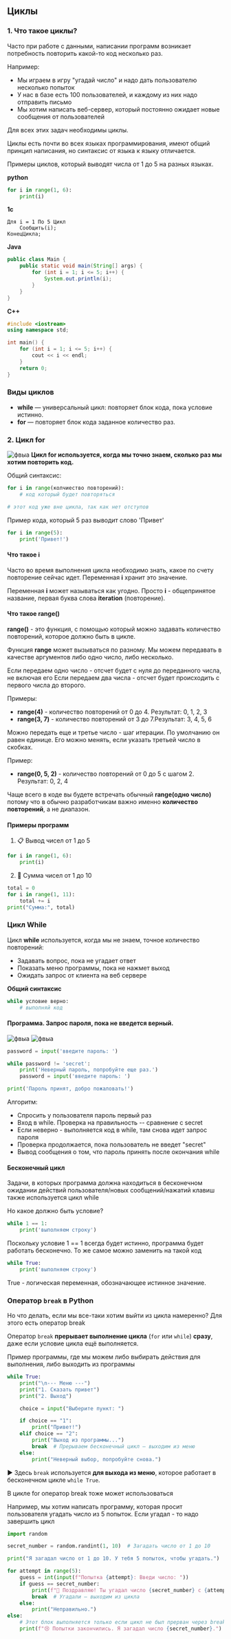 ## Циклы

### 1. Что такое циклы?

Часто при работе с данными, написании программ возникает потребность повторить какой-то код несколько раз.

Например: 
- Мы играем в игру "угадай число" и надо дать пользователю несколько попыток 
- У нас в базе есть 100 пользователей, и каждому из них надо отправить письмо
- Мы хотим написать веб-сервер, который постоянно ожидает новые сообщения от пользователей 

Для всех этих задач необходимы циклы. 

Циклы есть почти во всех языках программирования, имеют общий принцип написания, но синтаксис от языка к языку отличается. 

Примеры циклов, который выводят числа от 1 до 5 на разных языках. 

**python**
```python
for i in range(1, 6):
    print(i)
```

**1c** 
```1c
Для i = 1 По 5 Цикл
    Сообщить(i);
КонецЦикла;
```

**Java**
```java
public class Main {
    public static void main(String[] args) {
        for (int i = 1; i <= 5; i++) {
            System.out.println(i);
        }
    }
}
```

**C++** 
```cpp
#include <iostream>
using namespace std;

int main() {
    for (int i = 1; i <= 5; i++) {
        cout << i << endl;
    }
    return 0;
}
```


### Виды циклов

- **while** — универсальный цикл: повторяет блок кода, пока условие истинно. 
- **for** — повторяет блок кода заданное количество раз. 

### 2. Цикл for
![фвыа](http://images.na4u.ru/static/cicly/1.jpg)
**Цикл for используется, когда мы точно знаем, сколько раз мы хотим повторить код.**

Общий синтаксис: 

```python
for i in range(колчиество повторений):
	# код который будет повторяться

# этот код уже вне цикла, так как нет отступов
```

Пример кода, который 5 раз выводит слово 'Привет'

```python
for i in range(5):
	print('Привет!')
```

####  Что такое i 

Часто во время выполнения цикла необходимо знать, какое по счету повторение сейчас идет. Переменная **i** хранит это значение. 

Переменная **i** может называться как угодно. Просто **i** - общепринятое название, первая буква слова **iteration** (повторение). 

####  Что такое range()

**range()** - это функция, с помощью который можно задавать количество повторений, которое должно быть в цикле. 

Функция **range** может вызываться по разному. Мы можем передавать в качестве аргументов либо одно число, либо несколько. 

Если передаем одно число - отсчет будет с нуля до переданного числа, не включая его 
Если передаем два числа - отсчет будет происходить с первого числа до второго. 

Примеры: 
- **range(4)** - количество повторений от 0 до 4. Результат: 0, 1, 2, 3 
- **range(3, 7)** - количество повторений от 3 до 7.Результат: 3, 4, 5, 6

Можно передать еще и третье число - шаг итерации. По умолчанию он равен единице. Его можно менять, если указать третьей число в скобках. 

Пример: 
- **range(0, 5, 2)** - количество повторений от 0 до 5 c шагом 2. Результат: 0, 2, 4

Чаще всего в коде вы будете встречать обычный **range(одно число)** потому что в обычно разработчикам важно именно **количество повторений**, а не диапазон.

#### Примеры программ

1. 📋 Вывод чисел от 1 до 5

```python
for i in range(1, 6):
    print(i)
```

2. 🧮 Сумма чисел от 1 до 10

```python
total = 0
for i in range(1, 11):
    total += i
print("Сумма:", total)
```

### Цикл While

Цикл **while** используется, когда мы не знаем, точное количество повторений: 
- Задавать вопрос, пока не угадает ответ
- Показать меню программы, пока не нажмет выход
- Ожидать запрос от клиента на веб сервере

**Общий синтаксис**

```python
while условие верно: 
	# выполняй код
```



#### Программа. Запрос пароля, пока не введется верный.
![фвыа](http://images.na4u.ru/static/cicly/3.jpg)
![фвыа](http://images.na4u.ru/static/cicly/2.jpg)



```python
password = input('введите пароль: ')

while password != 'secret':
    print('Неверный пароль, попробуйте еще раз.')
    password = input('введите пароль: ')

print('Пароль принят, добро пожаловать!')
```


Алгоритм: 
- Спросить у пользователя пароль первый раз 
- Вход в while. Проверка на правильность -- сравнение с secret
- Если неверно - выполняется код в while, там снова идет запрос пароля
- Проверка продолжается, пока пользователь не введет "secret"
- Вывод сообщения о том, что пароль принять после окончания while

#### Бесконечный цикл 

Задачи, в которых программа должна находиться в бесконечном ожидании действий пользователя/новых сообщений/нажатий клавиш также используется цикл while 

Но какое должно быть условие?


```python
while 1 == 1:
	print('выполняем строку')
```

Поскольку условие 1 == 1 всегда будет истинно, программа будет работать бесконечно. То же самое можно заменить на такой код

```python
while True:
	print('выполняем строку')
```

True - логическая переменная, обозначающее истинное значение. 

### Оператор `break` в Python

Но что делать, если мы все-таки хотим выйти из цикла намеренно? Для этого есть оператор break 

Оператор `break` **прерывает выполнение цикла** (`for` или `while`) **сразу**, даже если условие цикла ещё выполняется.

Пример программы, где мы можем либо выбирать действия для выполнения, либо выходить из программы

```python
while True:
    print("\n--- Меню ---")
    print("1. Сказать привет")
    print("2. Выход")

    choice = input("Выберите пункт: ")

    if choice == "1":
        print("Привет!")
    elif choice == "2":
        print("Выход из программы...")
        break  # Прерываем бесконечный цикл — выходим из меню
    else:
        print("Неверный выбор, попробуйте снова.")
```

▶ Здесь `break` используется **для выхода из меню**, которое работает в бесконечном цикле `while True`.

В цикле for оператор break тоже может использоваться

Например, мы хотим написать программу, которая просит пользователя угадать число из 5 попыток. Если угадал - то надо завершить цикл


```python
import random

secret_number = random.randint(1, 10)  # Загадать число от 1 до 10

print("Я загадал число от 1 до 10. У тебя 5 попыток, чтобы угадать.")

for attempt in range(5):
    guess = int(input(f"Попытка {attempt}: Введи число: "))
    if guess == secret_number:
        print(f"🎉 Поздравляю! Ты угадал число {secret_number} с {attempt}-й попытки.")
        break  # Угадали — выходим из цикла
    else:
        print("Неправильно.")
else:
    # Этот блок выполняется только если цикл не был прерван через break
    print(f"😢 Попытки закончились. Я загадал число {secret_number}.")
```
